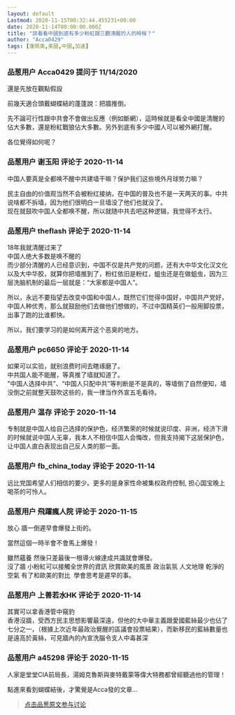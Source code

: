 ```yaml
---
layout: default
Lastmod: 2020-11-15T00:32:44.455231+00:00
date: 2020-11-14T00:00:00.000Z
title: "該看看中國到底有多少粉紅跟三觀清醒的人的時候？"
author: "Acca0429"
tags: [蓬佩奧,美國,中國,加速]
---
```



### 品葱用户 **Acca0429** 提问于 11/14/2020
    
還是先放在觀點假設  
  
前幾天適合頭戴蝴蝶結的蓬蓬說：把牆推倒。  
  
先不論可行性跟中共會不會做出反應（例如斷網），這時候就是看全中國是清醒的佔大多數，還是粉紅戰狼佔大多數。另外到底有多少中國人可以被外網打醒。  
  
  
各位覺得如何呢？
    
                

### 品葱用户 **谢玉阳** 评论于 2020-11-14
        
中国人要真是全都唤不醒中共建墙干嘛？保护我们这些境外月球势力嘛？  
  
民主自由的价值观当然不会被粉红接纳，在中国的普及也不是一天两天的事。中共说啥都不拆墙，因为他们很明白一旦墙没了他们也就没了。  
现在就鼓吹中国人全都唤不醒，所以就随中共去吧这种逻辑，我觉得不太行。
        
                

### 品葱用户 **theflash** 评论于 2020-11-14
        
18年我就清醒过来了  
中国人绝大多数是唤不醒的  
而少部分清醒的人已经意识到，中国不仅是共产党的问题，还有大中华文化汉文化以及大中华胶，就算你把墙推到了，粉红依旧是粉红，蛆虫还是在做蛆虫，因为三层洗脑机制的最后一层就是：“大家都是中国人”。  
  
所以，永远不要指望去改变中国和中国人，既然它们觉得中国好，中国共产党好，中国人种优秀，那么就鼓励他们去做他们想做的，不过中国精英们一般用脚投票，出事了跑的比谁都快。  
  
所以，我们要学习的是如何离开这个恶臭的地方。
        
                

### 品葱用户 **pc6650** 评论于 2020-11-14
        
如果可以实验，就别浪费时间去瞎琢磨了。  
中共国人能不能醒，等真推了墙就知道了。  
"中国人选择中共”、“中国人只配中共”等判断是不是真的，等墙倒了自然便知，墙没倒之前就整天鼓吹这些的，我一律当作外宣五毛看待。
        
                

### 品葱用户 **温存** 评论于 2020-11-14
        
专制就是中国人给自己选择的保护色，经济繁荣的时候就说印度、非洲，经济下滑的时候就说中国人无辜，我本人不相信中国人会悔改，但我支持揭下这层保护色，让中国人直白表现出自己反人类的那一面。
        
                

### 品葱用户 **fb_china_today** 评论于 2020-11-14
        
远比党国希望人们相信的要少。更多的是身家性命被集权政府控制, 担心国宝晚上喝茶的可怜人。
        
                

### 品葱用户 **飛躍瘋人院** 评论于 2020-11-15
        
放心 牆一倒遲早會爆發上街的。   
  
當然這個一時半會不會馬上爆發！   
  
雖然蘊養 然後只差最後一根導火線達成共識就會爆發。  
沒了牆 小粉紅可以接觸全世界的資訊 欣賞歐美的風景 政治氣氛 人文地理 乾淨的空氣 有了和歐美的對比  學會思考是遲早的事。
        
                

### 品葱用户 **上善若水HK** 评论于 2020-11-14
        
其實可以拿香港管中窺豹  
香港沒牆，受西方民主思想影響最深遠，但他的大中華主義跟愛國藍絲最少也佔了七分之一，（根據上次近年最政治覺醒的區議會投票結果），而新移民的藍絲數量也是遠高於黃絲，可見牆內的內宣洗腦令支人中毒甚深
        
                

### 品葱用户 **a45298** 评论于 2020-11-15
        
人家是堂堂CIA前局長，湯姆克魯斯與麥特戴蒙等偉大特務都曾經聽過他的管理！  
  
點進來看到蝴蝶結後，才驚覺是Acca發的文章...
        
                





> [点击品葱原文参与讨论](https://pincong.rocks/question/33515)

